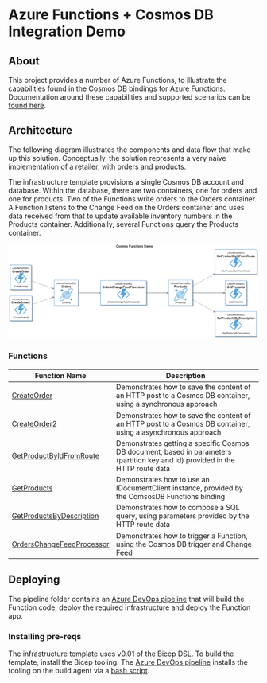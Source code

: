 # Azure Functions + Cosmos DB Integration Demo

## About
This project provides a number of Azure Functions, to illustrate the capabilities found in the Cosmos DB bindings for Azure Functions.  Documentation around these capabilities and supported scenarios can be <a href="https://docs.microsoft.com/en-us/azure/azure-functions/functions-bindings-cosmosdb-v2" target="_blank">found here</a>.

## Architecture
The following diagram illustrates the components and data flow that make up this solution.  Conceptually, the solution represents a very naive implementation of a retailer, with orders and products.

The infrastructure template provisions a single Cosmos DB account and database.  Within the database, there are two containers, one for orders and one for products.  Two of the Functions write orders to the Orders container.  A Function listens to the Change Feed on the Orders container and uses data received from that to update available inventory numbers in the Products container.  Additionally, several Functions query the Products container.

![Architecture Diagram](docs/Cosmos%20Functions%20Demo.png)
### Functions

| Function Name             | Description                              |
|---------------------------|------------------------------------------|
| [CreateOrder](CosmosFunctionsDemo/Functions/CreateOrder.cs)               | Demonstrates how to save the content of an HTTP post to a Cosmos DB container, using a synchronous approach |
| [CreateOrder2](CosmosFunctionsDemo/Functions/CreateOrder2.cs)              | Demonstrates how to save the content of an HTTP post to a Cosmos DB container, using a asynchronous approach |
| [GetProductByIdFromRoute](CosmosFunctionsDemo/Functions/GetProductByIdFromRoute.cs)   | Demonstrates getting a specific Cosmos DB document, based in parameters (partition key and id) provided in the HTTP route data |
| [GetProducts](CosmosFunctionsDemo/Functions/GetProducts.cs)               | Demonstrates how to use an IDocumentClient instance, provided by the ComsosDB Functions binding |
| [GetProductsByDescription](CosmosFunctionsDemo/Functions/GetProductsByDescription.cs)  | Demonstrates how to compose a SQL query, using parameters provided by the HTTP route data |
| [OrdersChangeFeedProcessor](CosmosFunctionsDemo/Functions/OrdersChangeFeedProcessor.cs) | Demonstrates how to trigger a Function, using the Cosmos DB trigger and Change Feed |


## Deploying
The pipeline folder contains an [Azure DevOps pipeline](pipelines/pipeline.yaml) that will build the Function code, deploy the required infrastructure and deploy the Function app.

### Installing pre-reqs
The infrastructure template uses v0.01 of the Bicep DSL.  To build the template, install the Bicep tooling.  The [Azure DevOps pipeline](pipelines/pipeline.yaml) installs the tooling on the build agent via a [bash script](infrastructure/install.sh).